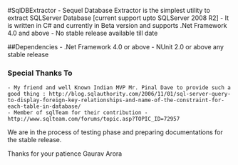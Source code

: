 #SqlDBExtractor
	- Sequel Database Extractor is the simplest utility to extract SQLServer Database [current support upto SQLServer 2008 R2]
	- It is written in C# and currently in Beta version and supports .Net Framework 4.0 and above
	- No stable release available till date

##Dependencies
	- .Net Framework 4.0 or above
	- NUnit 2.0 or above any stable release

### Special Thanks To
	- My friend and well Known Indian MVP Mr. Pinal Dave to provide such a good thing : http://blog.sqlauthority.com/2006/11/01/sql-server-query-to-display-foreign-key-relationships-and-name-of-the-constraint-for-each-table-in-database/
	- Member of sqlTeam for their contribution - http://www.sqlteam.com/forums/topic.asp?TOPIC_ID=72957

We are in the process of testing phase and preparing documentations for the stable release.

Thanks for your patience
Gaurav Arora
	
